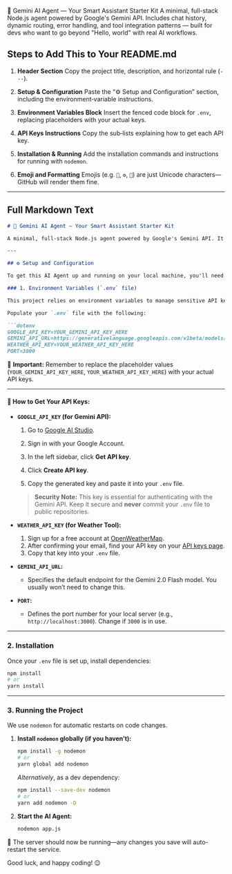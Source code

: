 🤖 Gemini AI Agent — Your Smart Assistant Starter Kit
A minimal, full-stack Node.js agent powered by Google's Gemini API. Includes chat history, dynamic routing, error handling, and tool integration patterns — built for devs who want to go beyond "Hello, world" with real AI workflows.


## Steps to Add This to Your README.md

1. **Header Section**
   Copy the project title, description, and horizontal rule (`---`).

2. **Setup & Configuration**
   Paste the “⚙️ Setup and Configuration” section, including the environment‑variable instructions.

3. **Environment Variables Block**
   Insert the fenced code block for `.env`, replacing placeholders with your actual keys.

4. **API Keys Instructions**
   Copy the sub‑lists explaining how to get each API key.

5. **Installation & Running**
   Add the installation commands and instructions for running with `nodemon`.

6. **Emoji and Formatting**
   Emojis (e.g. `🤖`, `⚙️`, `🚨`) are just Unicode characters—GitHub will render them fine.

---

## Full Markdown Text

````markdown
# 🤖 Gemini AI Agent — Your Smart Assistant Starter Kit

A minimal, full-stack Node.js agent powered by Google's Gemini API. It includes chat history, dynamic routing, robust error handling, and practical tool integration patterns. This project is built for developers who want to go beyond "Hello, world" and dive into real AI workflows.

---

## ⚙️ Setup and Configuration

To get this AI Agent up and running on your local machine, you'll need to set up a few environment variables for API keys and configuration.

### 1. Environment Variables (`.env` file)

This project relies on environment variables to manage sensitive API keys and other settings. You'll need to create a new file named `.env` in the **root** of your project (the same directory where `package.json` and `app.js` are located).

Populate your `.env` file with the following:

```dotenv
GOOGLE_API_KEY=YOUR_GEMINI_API_KEY_HERE
GEMINI_API_URL=https://generativelanguage.googleapis.com/v1beta/models/gemini-2.0-flash:generateContent
WEATHER_API_KEY=YOUR_WEATHER_API_KEY_HERE
PORT=3000
````

🚨 **Important:** Remember to replace the placeholder values (`YOUR_GEMINI_API_KEY_HERE`, `YOUR_WEATHER_API_KEY_HERE`) with your actual API keys.

---

#### 🔑 How to Get Your API Keys:

* **`GOOGLE_API_KEY` (for Gemini API):**

  1. Go to [Google AI Studio](https://ai.google.dev/studio).

  2. Sign in with your Google Account.

  3. In the left sidebar, click **Get API key**.

  4. Click **Create API key**.

  5. Copy the generated key and paste it into your `.env` file.

  > **Security Note:** This key is essential for authenticating with the Gemini API. Keep it secure and **never** commit your `.env` file to public repositories.

* **`WEATHER_API_KEY` (for Weather Tool):**

  1. Sign up for a free account at [OpenWeatherMap](https://openweathermap.org/).
  2. After confirming your email, find your API key on your [API keys page](https://home.openweathermap.org/api_keys).
  3. Copy that key into your `.env` file.

* **`GEMINI_API_URL`:**

  * Specifies the default endpoint for the Gemini 2.0 Flash model. You usually won’t need to change this.

* **`PORT`:**

  * Defines the port number for your local server (e.g., `http://localhost:3000`). Change if `3000` is in use.

---

### 2. Installation

Once your `.env` file is set up, install dependencies:

```bash
npm install
# or
yarn install
```

---

### 3. Running the Project

We use `nodemon` for automatic restarts on code changes.

1. **Install `nodemon` globally (if you haven’t):**

   ```bash
   npm install -g nodemon
   # or
   yarn global add nodemon
   ```

   *Alternatively*, as a dev dependency:

   ```bash
   npm install --save-dev nodemon
   # or
   yarn add nodemon -D
   ```

2. **Start the AI Agent:**

   ```bash
   nodemon app.js
   ```

🚀 The server should now be running—any changes you save will auto-restart the service.

Good luck, and happy coding! 😉

